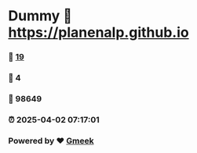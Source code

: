 # Dummy :link: https://planenalp.github.io 
### :page_facing_up: [19](https://planenalp.github.io/tag.html) 
### :speech_balloon: 4 
### :hibiscus: 98649 
### :alarm_clock: 2025-04-02 07:17:01 
### Powered by :heart: [Gmeek](https://github.com/Meekdai/Gmeek)

